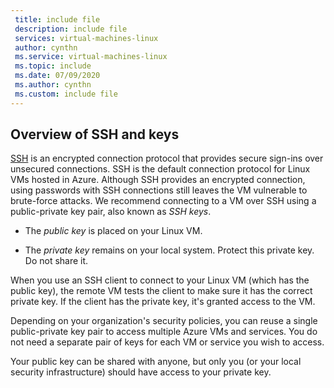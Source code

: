 ```yaml
---
 title: include file
 description: include file
 services: virtual-machines-linux
 author: cynthn
 ms.service: virtual-machines-linux
 ms.topic: include
 ms.date: 07/09/2020
 ms.author: cynthn
 ms.custom: include file
---
```

## Overview of SSH and keys

[SSH](https://www.ssh.com/ssh/) is an encrypted connection protocol that provides secure sign-ins over unsecured connections. SSH is the default connection protocol for Linux VMs hosted in Azure. Although SSH provides an encrypted connection, using passwords with SSH connections still leaves the VM vulnerable to brute-force attacks. We recommend connecting to a VM over SSH using a public-private key pair, also known as *SSH keys*. 

- The *public key* is placed on your Linux VM.

- The *private key* remains on your local system. Protect this private key. Do not share it.

When you use an SSH client to connect to your Linux VM (which has the public key), the remote VM tests the client to make sure it has the correct private key. If the client has the private key, it's granted access to the VM. 

Depending on your organization's security policies, you can reuse a single public-private key pair to access multiple Azure VMs and services. You do not need a separate pair of keys for each VM or service you wish to access. 

Your public key can be shared with anyone, but only you (or your local security infrastructure) should have access to your private key.